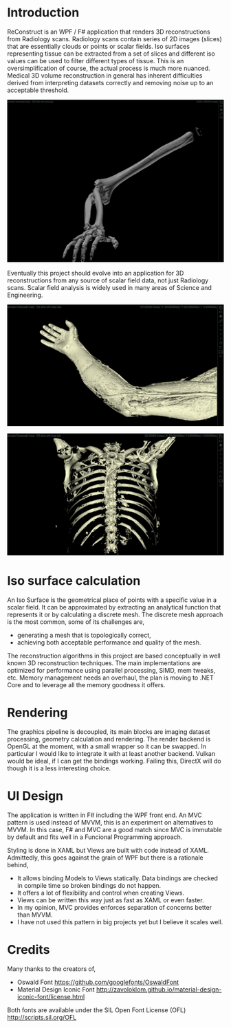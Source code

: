 # Introduction

ReConstruct is an WPF / F# application that renders 3D reconstructions from Radiology scans.
Radiology scans contain series of 2D images (slices) that are essentially clouds or points or scalar fields.
Iso surfaces representing tissue can be extracted from a set of slices and different iso values can be used to filter different types of tissue.
This is an oversimplification of course, the actual process is much more nuanced.
Medical 3D volume reconstruction in general has inherent difficulties derived from interpreting datasets correctly and removing noise up to an acceptable threshold. 

![Arm](Screenshot_Arm_Bone.png)

Eventually this project should evolve into an application for 3D reconstructions from any source of scalar field data, not just Radiology scans.
Scalar field analysis is widely used in many areas of Science and Engineering.

![Arm](Screenshot_Arm.png)

![Abdomen](Screenshot_Abdomen.png)

# Iso surface calculation

An Iso Surface is the geometrical place of points with a specific value in a scalar field.
It can be approximated by extracting an analytical function that represents it or by calculating a discrete mesh.
The discrete mesh approach is the most common, some of its challenges are, 

- generating a mesh that is topologically correct,
- achieving both acceptable performance and quality of the mesh.

The reconstruction algorithms in this project are based conceptually in well known 3D reconstruction techniques.
The main implementations are optimized for performance using parallel processing, SIMD, mem tweaks, etc. 
Memory management needs an overhaul, the plan is moving to .NET Core and to leverage all the memory goodness it offers.

# Rendering

The graphics pipeline is decoupled, its main blocks are imaging dataset processing, geometry calculation and rendering.
The render backend is OpenGL at the moment, with a small wrapper so it can be swapped.
In particular I would like to integrate it with at least another backend. Vulkan would be ideal, if I can get the bindings working. 
Failing this, DirectX will do though it is a less interesting choice.

# UI Design

The application is written in F# including the WPF front end.
An MVC pattern is used instead of MVVM, this is an experiment on alternatives to MVVM.
In this case, F# and MVC are a good match since MVC is immutable by default and fits well in a Funcional Programming approach.

Styling is done in XAML but Views are built with code instead of XAML. 
Admittedly, this goes against the grain of WPF but there is a rationale behind,

- It allows binding Models to Views statically. Data bindings are checked in compile time so broken bindings do not happen.
- It offers a lot of flexibility and control when creating Views.
- Views can be written this way just as fast as XAML or even faster.
- In my opinion, MVC provides enforces separation of concerns better than MVVM.
- I have not used this pattern in big projects yet but I believe it scales well.

# Credits

Many thanks to the creators of,

- Oswald Font https://github.com/googlefonts/OswaldFont
- Material Design Iconic Font http://zavoloklom.github.io/material-design-iconic-font/license.html

Both fonts are available under the SIL Open Font License (OFL) http://scripts.sil.org/OFL
